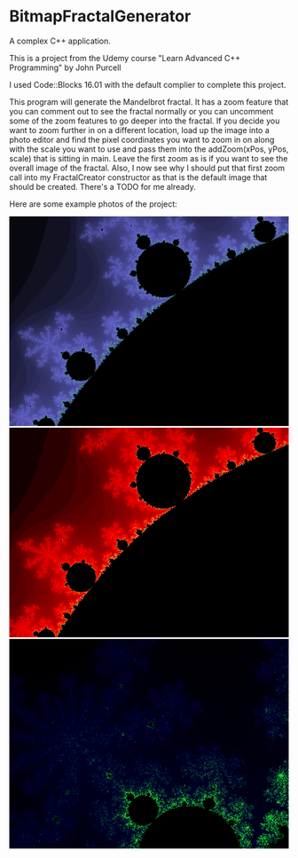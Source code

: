 # BitmapFractalGenerator

A complex C++ application.

This is a project from the Udemy course "Learn Advanced C++ Programming" by John Purcell

I used Code::Blocks 16.01 with the default complier to complete this project.

This program will generate the Mandelbrot fractal.  It has a zoom feature that you can comment out to see the fractal normally
or you can uncomment some of the zoom features to go deeper into the fractal.  If you decide you want to zoom further in on a 
different location, load up the image into a photo editor and find the pixel coordinates you want to zoom in on along with the scale you want to use and pass them into the addZoom(xPos, yPos, scale) that is sitting in main.  Leave the first zoom as is if you want to see the overall image of the fractal.  Also, I now see why I should put that first zoom call into my FractalCreator constructor as that is the default image that should be created.  There's a TODO for me already.

Here are some example photos of the project:

![screenshot](example4.bmp)
![screenshot](example2.bmp)
![screenshot](example3.bmp)
